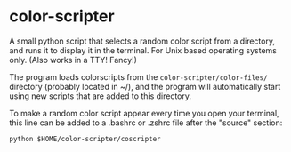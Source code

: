 # color-scripter
A small python script that selects a random color script from a directory, and runs it to display it in the terminal. For Unix based operating systems only. 
(Also works in a TTY! Fancy!)

The program loads colorscripts from the 
``` color-scripter/color-files/ ```
directory (probably located in ~/), and the program will automatically start using new scripts that are added to this directory.

To make a random color script appear every time you open your terminal,
this line can be added to a .bashrc or .zshrc file after the "source" section:

``` python $HOME/color-scripter/coscripter ```
